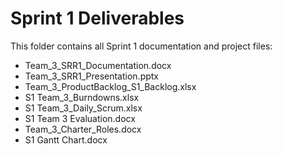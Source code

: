 # Sprint 1 Deliverables

This folder contains all Sprint 1 documentation and project files:
- Team_3_SRR1_Documentation.docx
- Team_3_SRR1_Presentation.pptx
- Team_3_ProductBacklog_S1_Backlog.xlsx
- S1 Team_3_Burndowns.xlsx
- S1 Team_3_Daily_Scrum.xlsx
- S1 Team 3 Evaluation.docx
- Team_3_Charter_Roles.docx
- S1 Gantt Chart.docx
